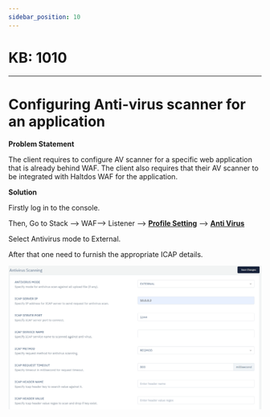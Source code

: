 ```yaml
---
sidebar_position: 10
---
```


# KB: 1010
-----------

# Configuring Anti-virus scanner for an application

**Problem Statement**

The client requires to configure AV scanner for a specific web application that is already behind WAF. The client also requires that their AV scanner to be integrated with Haltdos WAF for the application.

**Solution**

Firstly log in to the console.

Then, Go to Stack --> WAF--> Listener --> [**Profile Setting**](../../enterprise/waf/listener/profiles/settings.md) --> [**Anti Virus**](../../enterprise/waf/listener/profiles/anti_virus.md)

Select Antivirus mode to External.

After that one need to furnish the appropriate ICAP details.

![kb-1010](/img/waf/v6/kb/av.png)